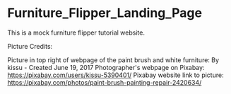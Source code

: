 # Furniture_Flipper_Landing_Page

This is a mock furniture flipper tutorial website.

Picture Credits:

Picture in top right of webpage of the paint brush and white furniture: 
 By kissu - 
 Created June 19, 2017
 Photographer's webpage on Pixabay: https://pixabay.com/users/kissu-5390401/
 Pixabay website link to picture: https://pixabay.com/photos/paint-brush-painting-repair-2420634/